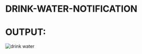 # DRINK-WATER-NOTIFICATION



# OUTPUT: 

![drink water](https://user-images.githubusercontent.com/35081012/219877421-dd52eb9e-81b8-4b59-a429-714031dde401.png)
